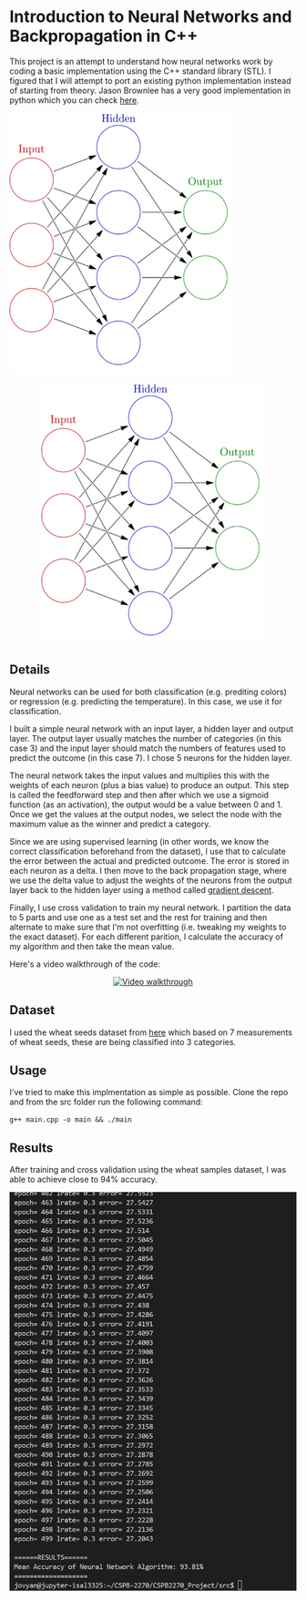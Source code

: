 # Introduction to Neural Networks and Backpropagation in C++

This project is an attempt to understand how neural networks work by coding a basic implementation using the C++ standard library (STL). I figured that I will attempt to port an existing python implementation instead of starting from theory. Jason Brownlee has a very good implementation in python which you can check [here](https://machinelearningmastery.com/implement-backpropagation-algorithm-scratch-python/).

![image](images/neural_network.png)
<p align="center">
<img src="https://github.com/ialkamal/CSPB2270_Project/raw/master/images/neural_network.png" 
alt="Neural Network"/></a>
</p>

## Details

Neural networks can be used for both classification (e.g. prediting colors) or regression (e.g. predicting the temperature). In this case, we use it for classification.

I built a simple neural network with an input layer, a hidden layer and output layer. The output layer usually matches the number of categories (in this case 3) and the input layer should match the numbers of features used to predict the outcome (in this case 7). I chose 5 neurons for the hidden layer.

The neural network takes the input values and multiplies this with the weights of each neuron (plus a bias value) to produce an output. This step is called the feedforward step and then after which we use a sigmoid function (as an activation), the output would be a value between 0 and 1. Once we get the values at the output nodes, we select the node with the maximum value as the winner and predict a category.

Since we are using supervised learning (in other words, we know the correct classification beforehand from the dataset), I use that to calculate the error between the actual and predicted outcome. The error is stored in each neuron as a delta. I then move to the back propagation stage, where we use the delta value to adjust the weights of the neurons from the output layer back to the hidden layer using a method called [gradient descent](https://en.wikipedia.org/wiki/Gradient_descent).

Finally, I use cross validation to train my neural network. I partition the data to 5 parts and use one as a test set and the rest for training and then alternate to make sure that I'm not overfitting (i.e. tweaking my weights to the exact dataset). For each different parition, I calculate the accuracy of my algorithm and then take the mean value.

Here's a video walkthrough of the code:

<p align="center">
<a href="http://www.youtube.com/watch?feature=player_embedded&v=GzHbTmwYQvw
" target="_blank"><img src="https://i9.ytimg.com/vi_webp/GzHbTmwYQvw/mq3.webp?sqp=CKCl1bUG-oaymwEmCMACELQB8quKqQMa8AEB-AH-CYACuAWKAgwIABABGEAgTih_MA8=&rs=AOn4CLC4UuJ7rxcNd4dYabXdPL5IP1ZFIw" 
alt="Video walkthrough"/></a>
</p>

## Dataset

I used the wheat seeds dataset from [here](https://archive.ics.uci.edu/dataset/236/seeds) which based on 7 measurements of wheat seeds, these are being classified into 3 categories.


## Usage

I've tried to make this implmentation as simple as possible. Clone the repo and from the src folder run the following command:

```
g++ main.cpp -o main && ./main
```

## Results

After training and cross validation using the wheat samples dataset, I was able to achieve close to 94% accuracy.

![image](images/results.png)